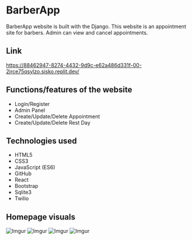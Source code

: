 # BarberApp
 BarberApp website is built with the Django. 
 This website is an appointment site for barbers. Admin can view and cancel appointments.

## Link
https://88462947-8274-4432-9d9c-e62a486d331f-00-2jrce75qsylzo.sisko.replit.dev/

## Functions/features of the website
* Login/Register
* Admin Panel
* Create/Update/Delete Appointment
* Create/Update/Delete Rest Day


## Technologies used


* HTML5
* CSS3
* JavaScript (ES6)
* GitHub
* React
* Bootstrap
* Sqlite3
* Twilio
  
  




## Homepage visuals


![Imgur](https://i.imgur.com/NllEDZ7.png)
![Imgur](https://i.imgur.com/5XImQrX.png)
![Imgur](https://i.imgur.com/uag4WXm.png)
![Imgur](https://i.imgur.com/cpPC87g.png)
